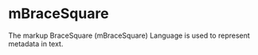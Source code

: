 mBraceSquare
===

The markup BraceSquare (mBraceSquare) Language is used to represent metadata in text. 
